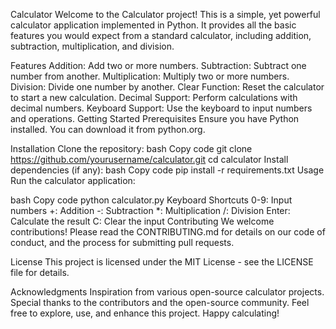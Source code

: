 Calculator
Welcome to the Calculator project! This is a simple, yet powerful calculator application implemented in Python. It provides all the basic features you would expect from a standard calculator, including addition, subtraction, multiplication, and division.

Features
Addition: Add two or more numbers.
Subtraction: Subtract one number from another.
Multiplication: Multiply two or more numbers.
Division: Divide one number by another.
Clear Function: Reset the calculator to start a new calculation.
Decimal Support: Perform calculations with decimal numbers.
Keyboard Support: Use the keyboard to input numbers and operations.
Getting Started
Prerequisites
Ensure you have Python installed. You can download it from python.org.

Installation
Clone the repository:
bash
Copy code
git clone https://github.com/yourusername/calculator.git
cd calculator
Install dependencies (if any):
bash
Copy code
pip install -r requirements.txt
Usage
Run the calculator application:

bash
Copy code
python calculator.py
Keyboard Shortcuts
0-9: Input numbers
+: Addition
-: Subtraction
*: Multiplication
/: Division
Enter: Calculate the result
C: Clear the input
Contributing
We welcome contributions! Please read the CONTRIBUTING.md for details on our code of conduct, and the process for submitting pull requests.

License
This project is licensed under the MIT License - see the LICENSE file for details.

Acknowledgments
Inspiration from various open-source calculator projects.
Special thanks to the contributors and the open-source community.
Feel free to explore, use, and enhance this project. Happy calculating!
